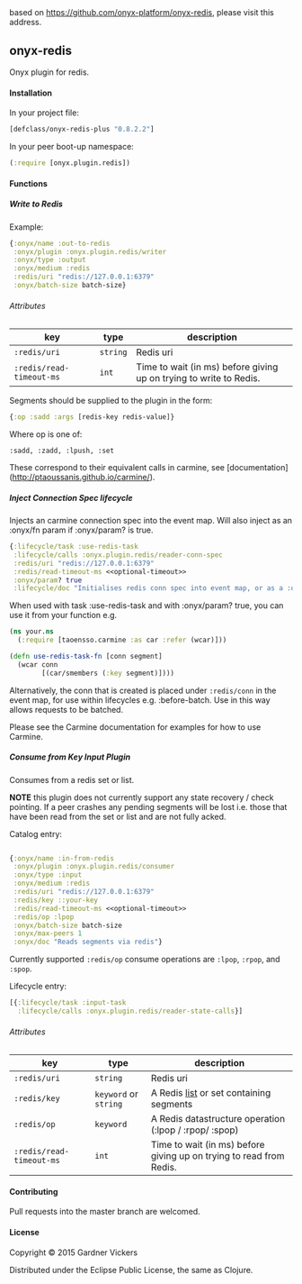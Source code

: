 ##

based on https://github.com/onyx-platform/onyx-redis, please visit this address.

## onyx-redis

Onyx plugin for redis.

#### Installation

In your project file:

```clojure
[defclass/onyx-redis-plus "0.8.2.2"]
```

In your peer boot-up namespace:

```clojure
(:require [onyx.plugin.redis])
```

#### Functions

##### Write to Redis

Example:

```clojure
{:onyx/name :out-to-redis
 :onyx/plugin :onyx.plugin.redis/writer
 :onyx/type :output
 :onyx/medium :redis
 :redis/uri "redis://127.0.0.1:6379"
 :onyx/batch-size batch-size}
```

###### Attributes

|key                           | type                 | description
|------------------------------|----------------------|------------
|`:redis/uri`                  | `string`             | Redis uri
|`:redis/read-timeout-ms`      | `int`                | Time to wait (in ms) before giving up on trying to write to Redis.

Segments should be supplied to the plugin in the form:
```clojure
{:op :sadd :args [redis-key redis-value]}
```

Where op is one of:
```
:sadd, :zadd, :lpush, :set
```
These correspond to their equivalent calls in carmine, see [documentation] (http://ptaoussanis.github.io/carmine/).

##### Inject Connection Spec lifecycle

Injects an carmine connection spec into the event map. Will also inject as an :onyx/fn param if :onyx/param? is true.

```clojure
{:lifecycle/task :use-redis-task
 :lifecycle/calls :onyx.plugin.redis/reader-conn-spec
 :redis/uri "redis://127.0.0.1:6379"
 :redis/read-timeout-ms <<optional-timeout>>
 :onyx/param? true
 :lifecycle/doc "Initialises redis conn spec into event map, or as a :onyx.core/param"}
```

When used with task :use-redis-task and with :onyx/param? true, you can use it from your function e.g.

```clojure
(ns your.ns
  (:require [taoensso.carmine :as car :refer (wcar)]))

(defn use-redis-task-fn [conn segment]
  (wcar conn
        [(car/smembers (:key segment)])))
```

Alternatively, the conn that is created is placed under `:redis/conn` in the
event map, for use within lifecycles e.g. :before-batch. Use in this way allows
requests to be batched.

Please see the Carmine documentation for examples for how to use Carmine.

##### Consume from Key Input Plugin

Consumes from a redis set or list. 

**NOTE** this plugin does not currently support any state recovery / check
pointing. If a peer crashes any pending segments will be lost i.e. those that have been read
from the set or list and are not fully acked.

Catalog entry:

```clojure

{:onyx/name :in-from-redis
 :onyx/plugin :onyx.plugin.redis/consumer
 :onyx/type :input
 :onyx/medium :redis
 :redis/uri "redis://127.0.0.1:6379"
 :redis/key ::your-key
 :redis/read-timeout-ms <<optional-timeout>>
 :redis/op :lpop
 :onyx/batch-size batch-size
 :onyx/max-peers 1
 :onyx/doc "Reads segments via redis"}

```

Currently supported `:redis/op` consume operations are `:lpop`, `:rpop`, and `:spop`.

Lifecycle entry:

```clojure
[{:lifecycle/task :input-task
  :lifecycle/calls :onyx.plugin.redis/reader-state-calls}]
```

###### Attributes

|key                           | type                 | description
|------------------------------|----------------------|------------
|`:redis/uri`                  | `string`             | Redis uri
|`:redis/key`                  |`keyword` or `string` | A Redis [list](http://redis.io/topics/data-types) or set containing segments
|`:redis/op`                   |`keyword`             | A Redis datastructure operation (:lpop / :rpop/ :spop)
|`:redis/read-timeout-ms`      | `int`                | Time to wait (in ms) before giving up on trying to read from Redis.

#### Contributing

Pull requests into the master branch are welcomed.

#### License

Copyright © 2015 Gardner Vickers

Distributed under the Eclipse Public License, the same as Clojure.
